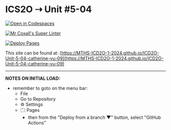 # ICS2O ⇢ Unit #5-04

[![Open in Codespaces](https://classroom.github.com/assets/launch-codespace-2972f46106e565e64193e422d61a12cf1da4916b45550586e14ef0a7c637dd04.svg)](https://classroom.github.com/open-in-codespaces?assignment_repo_id=19354247)

[![Mr Coxall's Super Linter](https://github.com/MTHS-ICD2O-1-2024/ICD2O-Unit-5-04-catherine-vu-09/workflows/Mr%20Coxall's%20Super%20Linter/badge.svg)](https://github.com/MTHS-ICD2O-1-2024/ICD2O-Unit-5-04-catherine-vu-09/actions)

[![Deploy Pages](https://github.com/MTHS-ICD2O-1-2024/ICD2O-Unit-5-04-catherine-vu-09/workflows/Deploy%20Pages/badge.svg)](https://github.com/MTHS-ICD2O-1-2024/ICD2O-Unit-5-04-catherine-vu-09/actions)

This site can be found at: [https://MTHS-ICD2O-1-2024.github.io/ICD2O-Unit-5-04-catherine-vu-09](https://MTHS-ICD2O-1-2024.github.io/ICD2O-Unit-5-04-catherine-vu-09)

---

**NOTES ON INITIAL LOAD:**
- remember to goto on the menu bar:
  - File
  - Go to Repository
  - ⚙ Settings
  - 🗔 Pages
    - then from the "Deploy from a branch ▼" button, select "GitHub Actions"
